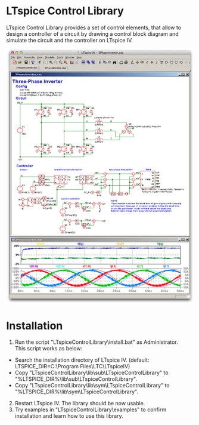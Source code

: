 LTspice Control Library
===========================
LTspice Control Library provides a set of control elements, that allow to design a controller of a circuit by drawing
a control block diagram and simulate the circuit and the controller on LTspice IV.

![3PhaseInverter example](examples/DC-ACConverter/3PhaseInverter.png)

Installation
==============
1. Run the script "LTspiceControlLibrary\install.bat" as Administrator.  
  This script works as below:
  * Search the installation directory of LTspice IV. (default: LTSPICE_DIR=C:\Program Files\LTC\LTspiceIV)
  * Copy "LTspiceControlLibrary\lib\sub\LTspiceControlLibrary" to "%LTSPICE_DIR%\lib\sub\LTspiceControlLibrary".
  * Copy "LTspiceControlLibrary\lib\sym\LTspiceControlLibrary" to "%LTSPICE_DIR%\lib\sym\LTspiceControlLibrary".
2. Restart LTspice IV. The library should be now usable. 
3. Try examples in "LTspiceControlLibrary\examples" to confirm installation and learn how to use this library.
